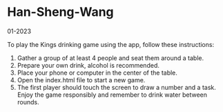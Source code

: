 # Han-Sheng-Wang
 01-2023

To play the Kings drinking game using the app, follow these instructions:
1.	Gather a group of at least 4 people and seat them around a table.
2.	Prepare your own drink, alcohol is recommended.
3.	Place your phone or computer in the center of the table.
4.	Open the index.html file to start a new game.
5.	The first player should touch the screen to draw a number and a task.
Enjoy the game responsibly and remember to drink water between rounds.
